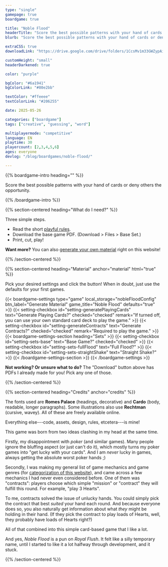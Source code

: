 ```yaml
---
type: "single"
gamepage: true
boardgame: true

title: "Noble Flood"
headerTitle: "Score the best possible patterns with your hand of cards or deny others the opportunity."
blurb: "Score the best possible patterns with your hand of cards or deny others the opportunity. Also playable with standard deck of cards."

extraCSS: true
downloadLink: "https://drive.google.com/drive/folders/1CcsMv1m33GWZypAiNYZgkpCh17RQtqW5"

customHeight: "small"
headerDarkened: true

color: "purple"

bgColor: "#6a1941"
bgColorLink: "#80e2bb"

textColor: "#ffeeee"
textColorLink: "#206255"

date: 2025-05-26

categories: ["boardgame"]
tags: ["creative", "guessing", "word"]

multiplayermode: "competitive"
language: EN
playtime: 30
playercount: [2,3,4,5,6]
ages: everyone
devlog: "/blog/boardgames/noble-flood/"

---
```


{{% boardgame-intro heading="" %}}

Score the best possible patterns with your hand of cards or deny others the opportunity.

{{% /boardgame-intro %}}

{{% section-centered heading="What do I need?" %}}

Three simple steps.
* Read the short [playful rules](rules).
* Download the base game PDF. (Download > Files > Base Set.)
* Print, cut, play!

**Want more?** You can also [generate your own material](#material) right on this website!

{{% /section-centered %}}

{{% section-centered heading="Material" anchor="material" html="true" %}}

<p>Pick your desired settings and click the button! When in doubt, just use the defaults for your first games.</p>

{{< boardgame-settings type="game" local_storage="nobleFloodConfig" btn_label="Generate Material" game_title="Noble Flood" defaults="true" >}}
  {{< setting-checkbox id="setting-generatePlayingCards" text="Generate Playing Cards?" checked="checked" remark="If turned off, you can use your own standard card deck to play the game." >}}
  {{< setting-checkbox id="setting-generateContracts" text="Generate Contracts?" checked="checked" remark="Required to play the game." >}}
  {{< boardgame-settings-section heading="Sets" >}}
    {{< setting-checkbox id="setting-sets-base" text="Base Game?" checked="checked" >}}
    {{< setting-checkbox id="setting-sets-fullFlood" text="Full Flood?" >}}
    {{< setting-checkbox id="setting-sets-straightShake" text="Straight Shake?" >}}
  {{< /boardgame-settings-section >}}
{{< /boardgame-settings >}}

<p class="settings-remark"><strong>Not working? Or unsure what to do?</strong> The "Download" button above has PDFs I already made for you! Pick any one of those.</p>

{{% /section-centered %}}

{{% section-centered heading="Credits" anchor="credits" %}}

The fonts used are **Romes Palace** (headings, decorative) and **Cardo** (body, readable, longer paragraphs). Some illustrations also use **Rechtman** (cursive, wavey). All of these are freely available online.

Everything else---code, assets, design, rules, etcetera---is mine!

This game was born from two ideas clashing in my head at the same time. 

Firstly, my disappointment with _poker_ (and similar games). Many people ignore the bluffing aspect (or just can't do it), which mostly turns my poker games into "get lucky with your cards". And I am _never_ lucky in games, always getting the absolute worst poker hands ;)

Secondly, I was making my general list of game mechanics and game genres (for [categorization of this website](/tools/categorizer/)), and came across a few mechanics I had never even considered before. One of them was "contracts": players choose which simple "mission" or "contract" they will fulfill this round. For example, "play 3 Hearts".

To me, contracts solved the issue of unlucky hands. You could simply pick the contract that best _suited_ your hand each round. And because everyone does so, you also naturally get information about what _they_ might be holding in their hand. (If they pick the contract to play loads of Hearts, well, they probably have loads of Hearts right?)

All of that combined into this simple card-based game that I like a lot.

And yes, _Noble Flood_ is a pun on _Royal Flush_. It felt like a silly temporary name, until I started to like it a lot halfway through development, and it stuck.

{{% /section-centered %}}